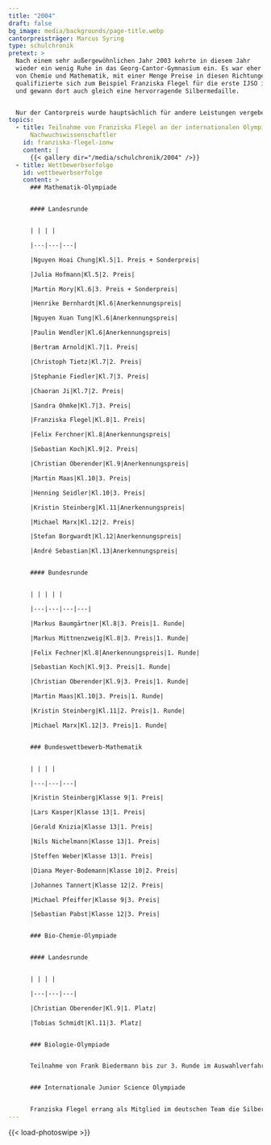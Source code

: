 ```yaml
---
title: "2004"
draft: false
bg_image: media/backgrounds/page-title.webp
cantorpreisträger: Marcus Syring
type: schulchronik
pretext: >
  Nach einem sehr außergewöhnlichen Jahr 2003 kehrte in diesem Jahr
  wieder ein wenig Ruhe in das Georg-Cantor-Gymnasium ein. Es war eher das Jahr
  von Chemie und Mathematik, mit einer Menge Preise in diesen Richtungen. So
  qualifizierte sich zum Beispiel Franziska Flegel für die erste IJSO in Jakarta
  und gewann dort auch gleich eine hervorragende Silbermedaille.


  Nur der Cantorpreis wurde hauptsächlich für andere Leistungen vergeben. Der Preisträger dieses Jahres ist sehr engagiert und initiierte im November 2003 als Schülersprecher den Schülerstreik. Marcus Syring hat diesen Preis auf jeden Fall verdient und schließt sich mit seiner außergewöhnlichen Arbeit für die Schule als neunter Preisträger in die Reihe großer Cantorianer an.
topics:
  - title: Teilnahme von Franziska Flegel an der internationalen Olympiade für
      Nachwuchswissenschaftler
    id: franziska-flegel-ionw
    content: |
      {{< gallery dir="/media/schulchronik/2004" />}}
  - title: Wettbewerbserfolge
    id: wettbewerbserfolge
    content: >
      ### Mathematik-Olympiade


      #### Landesrunde


      | | | |

      |---|---|---|

      |Nguyen Hoai Chung|Kl.5|1. Preis + Sonderpreis|

      |Julia Hofmann|Kl.5|2. Preis|

      |Martin Mory|Kl.6|3. Preis + Sonderpreis|

      |Henrike Bernhardt|Kl.6|Anerkennungspreis|

      |Nguyen Xuan Tung|Kl.6|Anerkennungspreis|

      |Paulin Wendler|Kl.6|Anerkennungspreis|

      |Bertram Arnold|Kl.7|1. Preis|

      |Christoph Tietz|Kl.7|2. Preis|

      |Stephanie Fiedler|Kl.7|3. Preis|

      |Chaoran Ji|Kl.7|2. Preis|

      |Sandra Ohmke|Kl.7|3. Preis|

      |Franziska Flegel|Kl.8|1. Preis|

      |Felix Ferchner|Kl.8|Anerkennungspreis|

      |Sebastian Koch|Kl.9|2. Preis|

      |Christian Oberender|Kl.9|Anerkennungspreis|

      |Martin Maas|Kl.10|3. Preis|

      |Henning Seidler|Kl.10|3. Preis|

      |Kristin Steinberg|Kl.11|Anerkennungspreis|

      |Michael Marx|Kl.12|2. Preis|

      |Stefan Borgwardt|Kl.12|Anerkennungspreis|

      |André Sebastian|Kl.13|Anerkennungspreis|


      #### Bundesrunde


      | | | | |

      |---|---|---|---|

      |Markus Baumgärtner|Kl.8|3. Preis|1. Runde|

      |Markus Mittnenzweig|Kl.8|3. Preis|1. Runde|

      |Felix Fechner|Kl.8|Anerkennungspreis|1. Runde|

      |Sebastian Koch|Kl.9|3. Preis|1. Runde|

      |Christian Oberender|Kl.9|3. Preis|1. Runde|

      |Martin Maas|Kl.10|3. Preis|1. Runde|

      |Kristin Steinberg|Kl.11|2. Preis|1. Runde|

      |Michael Marx|Kl.12|3. Preis|1. Runde|


      ### Bundeswettbewerb-Mathematik


      | | | |

      |---|---|---|

      |Kristin Steinberg|Klasse 9|1. Preis|

      |Lars Kasper|Klasse 13|1. Preis|

      |Gerald Knizia|Klasse 13|1. Preis|

      |Nils Nichelmann|Klasse 13|1. Preis|

      |Steffen Weber|Klasse 13|1. Preis|

      |Diana Meyer-Bodemann|Klasse 10|2. Preis|

      |Johannes Tannert|Klasse 12|2. Preis|

      |Michael Pfeiffer|Klasse 9|3. Preis|

      |Sebastian Pabst|Klasse 12|3. Preis|


      ### Bio-Chemie-Olympiade


      #### Landesrunde


      | | | |

      |---|---|---|

      |Christian Oberender|Kl.9|1. Platz|

      |Tobias Schmidt|Kl.11|3. Platz|


      ### Biologie-Olympiade


      Teilnahme von Frank Biedermann bis zur 3. Runde im Auswahlverfahren für das deutsche Team


      ### Internationale Junior Science Olympiade


      Franziska Flegel errang als Mitglied im deutschen Team die Silbermedaille
---
```

{{< load-photoswipe >}}
